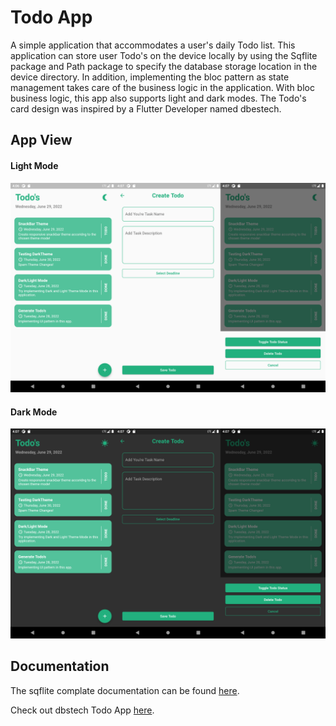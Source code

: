 # Todo App

A simple application that accommodates a user's daily Todo list. This application can store user Todo's on the device locally by using the Sqflite package and Path package to specify the database storage location in the device directory. In addition, implementing the bloc pattern as state management takes care of the business logic in the application. With bloc business logic, this app also supports light and dark modes. The Todo's card design was inspired by a Flutter Developer named dbestech.

## App View

#### Light Mode
![Todo Light Mode](assets/images/Todo%20Light%20Mode.png)
#### Dark Mode
![Dark Mode Screenshot](assets/images/Todo%20Dark%20Mode.png)


## Documentation

The sqflite complate documentation can be found [here](https://pub.dev/packages/sqflite).

Check out dbstech Todo App [here](https://www.youtube.com/watch?v=2L8maZUY2hU&t=1s).
